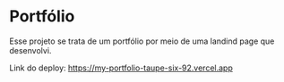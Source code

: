 # Portfólio

Esse projeto se trata de um portfólio por meio de uma landind page que desenvolvi.

Link do deploy: https://my-portfolio-taupe-six-92.vercel.app
